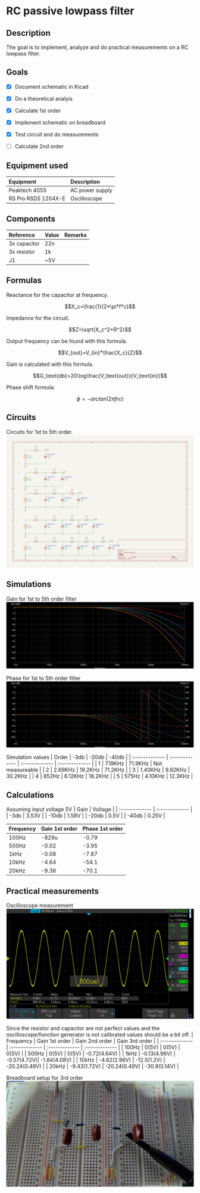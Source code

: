 # RC passive lowpass filter

## Description
The goal is to implement, analyze and do practical measurements on a RC lowpass filter.

## Goals
- [x] Document schematic in Kicad
- [x] Do a theoretical analyis 
- [x] Calculate 1st order 
- [x] Implement schematic on breadboard
- [x] Test circuit and do measurements
- [ ] Calculate 2nd order 


## Equipment used
| Equipment | Description |
| :------------- | :------------- |
| Peaktech 4055 | AC power supply |
| RS Pro RSDS 1204X-E | Oscilloscope |

## Components
| Reference | Value | Remarks |
| :------------- | :------------- | :------------- |
| 3x capacitor | 22n | |
| 3x resistor | 1k | |
| J1 | ~5V | |

## Formulas
Reactance for the capacitor at frequency.
```math
X_c=\frac{1}{2*\pi*f*c}
```
Impedance for the circuit.
```math
Z=\sqrt{X_c^2+R^2}
```
Output frequency can be found with this formula.
```math
V_{out}=V_{in}*\frac{X_c}{Z}
```
Gain is calculated with this formula.
```math
G_\text{db}=20\log\frac{V_\text{out}}{V_\text{in}}
```
Phase shift formula.
```math
\phi=-arctan(2\pi frc)
```

## Circuits
Circuits for 1st to 5th order.
<img src="./schematics/rc_filter.svg">

## Simulations
Gain for 1st to 5th order filter
<img src="./images/rc_lowpass_filter_gain_simulation.png">

Phase for 1st to 5th order filter
<img src="./images/rc_lowpass_filter_phase_simulation.png">

Simulation values
| Order | -3db | -20db | -40db |
| :------------- | :------------- | :------------- | :------------- |
| 1 | 7.19KHz | 71.9KHz | Not measureable |
| 2 | 2.69KHz | 19.2KHz | 71.2KHz |
| 3 | 1.40KHz | 9.82KHz | 30.2KHz |
| 4 | 852Hz | 6.12KHz | 18.2KHz |
| 5 | 575Hz | 4.10KHz | 12.3KHz |

## Calculations
Assuming input voltage 5V
| Gain | Voltage |
| :------------- | :------------- |
| -3db | 3.53V |
| -10db | 1.58V |
| -20db | 0.5V |
| -40db | 0.25V |

| Frequency | Gain 1st order | Phase 1st order |
| :------------- | :------------- | :------------- |
| 100Hz | -829u | -0.79 |
| 500Hz | -0.02 | -3.95 |
| 1kHz | -0.08 | -7.87 |
| 10kHz | -4.64 | -54.1 |
| 20kHz | -9.36 | -70.1 |

## Practical measurements
Oscilloscope measurement
<img src="./images/ocilloscope_1st_order_1khz.png">

Since the resistor and capacitor are not perfect values and the oscilloscope/function generator is not calibrated values should be a bit off.
| Frequency | Gain 1st order | Gain 2nd order | Gain 3rd order |
| :------------- | :------------- | :------------- | :------------- |
| 100Hz | 0(5V) |  0(5V) | 0(5V) |
| 500Hz | 0(5V) |  0(5V) | -0.72(4.64V) |
| 1kHz | -0.13(4.96V) |  -0.57(4.72V)| -1.84(4.08V) |
| 10kHz | -4.62(2.96V) | -12.5(1.2V) | -20.24(0.49V) |
| 20kHz | -9.43(1.72V) | -20.24(0.49V) | -30.9(0.14V) |

Breadboard setup for 3rd order
<img src="./images/breadboard.jpg">


